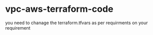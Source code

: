 # vpc-aws-terraform-code
you need to chanage the terraform.tfvars as per requirments on your requirement